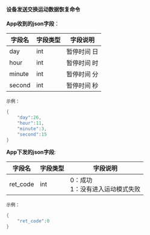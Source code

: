 #### 设备发送交换运动数据恢复命令


**App收到的json字段**：

| 字段名 | 字段类型 | 字段说明    |
| ------ | -------- | ----------- |
| day    | int      | 暂停时间 日 |
| hour   | int      | 暂停时间 时 |
| minute | int      | 暂停时间 分 |
| second | int      | 暂停时间 秒 |

`示例：`

```c
{
    "day":26,
    "hour":11,
    "minute":3,
    "second":15
}
```

**App下发的json字段**:

| 字段名   | 字段类型 | 字段说明                                   |
| -------- | -------- | ------------------------------------------ |
| ret_code | int      | 0：成功<br />1：没有进入运动模式失败 |

`示例：`

```c
{
    "ret_code":0
}
```
